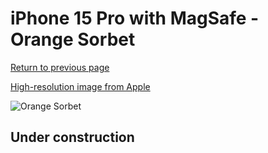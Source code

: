 # iPhone 15 Pro with MagSafe - Orange Sorbet

[Return to previous page](/iphone_15)

[High-resolution image from Apple](https://store.storeimages.cdn-apple.com/8756/as-images.apple.com/is/MT1H3?wid=4500&hei=4500&fmt=png)

<div style="width: 500px"><img src="/almost_uncompressed/MT1H3.webp" alt="Orange Sorbet"></div>

## Under construction
